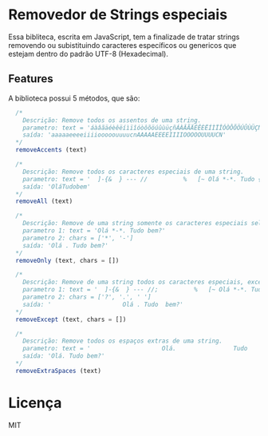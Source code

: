 # Removedor de Strings especiais

Essa bibliteca, escrita em JavaScript, tem a finalizade de tratar strings removendo ou subistituindo caracteres específicos ou genericos que estejam dentro do padrão UTF-8 (Hexadecimal).

## Features

A biblioteca possui 5 métodos, que são:

```javascript
  /*
    Descrição: Remove todos os assentos de uma string.
    parametro: text = 'áàâãäéèêëíìïîóòôõöúûùüçñÁÀÂÃÄÉÊÈËÍÌÏÎÓÒÔÕÖÚÛÙÜÇÑ'
    saída: 'aaaaaeeeeiiiiooooouuuucnAAAAAEEEEIIIIOOOOOUUUUCN'
  */
  removeAccents (text)

  /*
    Descrição: Remove todos os caracteres especiais de uma string.
    parametro: text = '  ]-{&  } --- //          %   [~ Olá *-*. Tudo {[ bem?'
    saída: 'OláTudobem'
  */
  removeAll (text)

  /*
    Descrição: Remove de uma string somente os caracteres especiais selecionados.
    parametro 1: text = 'Olá *-*. Tudo bem?'
    parametro 2: chars = ['*', '-']
    saída: 'Olá . Tudo bem?'
  */
  removeOnly (text, chars = [])

  /*
    Descrição: Remove de uma string todos os caracteres especiais, exceto os selecionados.
    parametro 1: text = '  ]-{&  } --- //;          %   [~ Olá *-*. Tudo {[ bem?'
    parametro 2: chars = ['?', '.', ' ']
    saída: '                    Olá . Tudo  bem?'
  */
  removeExcept (text, chars = [])

  /*
    Descrição: Remove todos os espaços extras de uma string.
    parametro: text = '                    Olá.                Tudo      bem?'
    saída: 'Olá. Tudo bem?'
  */
  removeExtraSpaces (text)
```


# Licença

MIT
